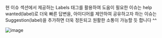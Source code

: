 현 이슈 섹션에서 제공하는 Labels 태그를 활용하여 도움이 필요한 이슈는  help wanted(label)로 더욱 빠른 답변을,
아이디어를 제안하여 공유하고자 하는 이슈는 Suggestion(label)을 추가하면 더욱 정돈되고 원활한 소통이 가능할 듯 합니다 ^^

![image](https://user-images.githubusercontent.com/49461207/163532031-45588f5f-8114-44f6-aab2-3cb3b8caf2a1.png)

